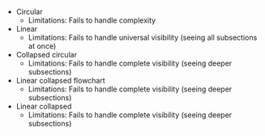 - Circular
	- Limitations: Fails to handle complexity
- Linear
	- Limitations: Fails to handle universal visibility (seeing all subsections at once)
- Collapsed circular
	- Limitations: Fails to handle complete visibility (seeing deeper subsections)
- Linear collapsed flowchart
	- Limitations: Fails to handle complete visibility (seeing deeper subsections)
- Linear collapsed
	- Limitations: Fails to handle complete visibility (seeing deeper subsections)
